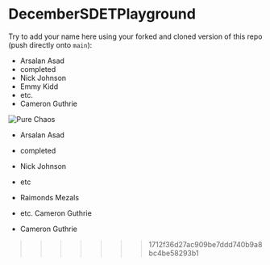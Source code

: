 # DecemberSDETPlayground

Try to add your name here using your forked and cloned version of this repo (push directly onto `main`):


- Arsalan Asad
- completed
- Nick Johnson
- Emmy Kidd
- etc.
- Cameron Guthrie

![Pure Chaos](https://imgur.com/TxHp9NU.png)



- Arsalan Asad
- completed

- Nick Johnson

- etc
- Raimonds Mezals


- etc.
Cameron Guthrie



- Cameron Guthrie

>>>>>>> 1712f36d27ac909be7ddd740b9a8bc4be58293b1
